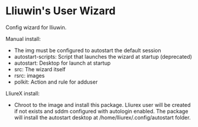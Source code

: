 # Lliuwin's User Wizard

Config wizard for lliuwin.

Manual install:
 * The img must be configured to autostart the default session
 * autostart-scripts: Script that launches the wizard at startup (deprecated)
 * autostart: Desktop for launch at startup
 * src: The wizard itself
 * rsrc: images
 * polkit: Action and rule for adduser

LliureX install:
 * Chroot to the image and install this package. Lliurex user will be created if not exists and sddm configured with autologin enabled. The package will install the autostart desktop at /home/lliurex/.config/autostart folder.
